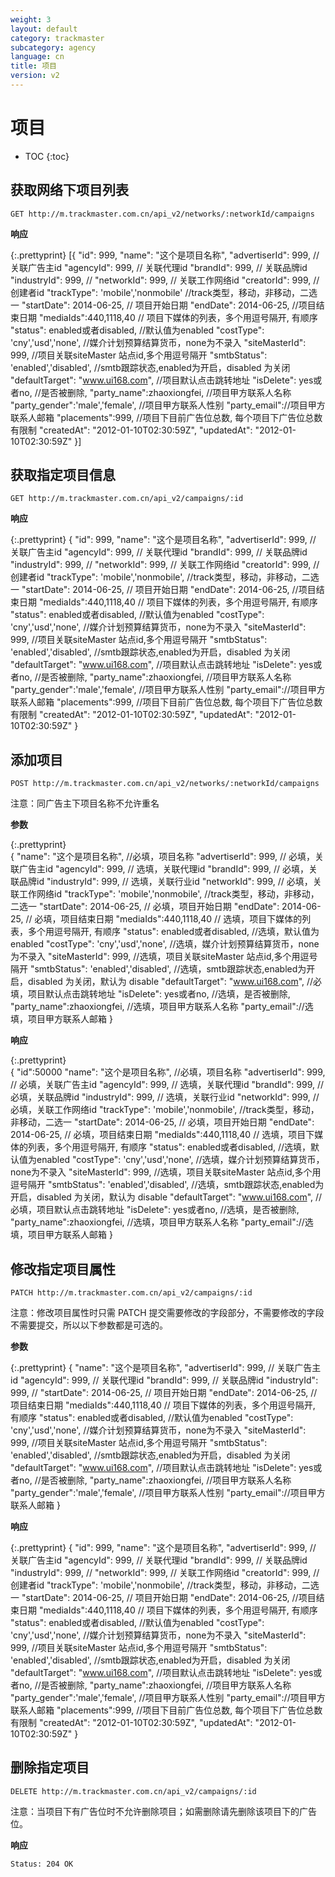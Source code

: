 ```yaml
---
weight: 3
layout: default
category: trackmaster
subcategory: agency
language: cn
title: 项目
version: v2
---
```


# 项目

* TOC
{:toc}

## 获取网络下项目列表

    GET http://m.trackmaster.com.cn/api_v2/networks/:networkId/campaigns

**响应**

{:.prettyprint}
    [{
        "id": 999,
        "name": "这个是项目名称",
        "advertiserId": 999, // 关联广告主id
        "agencyId": 999, // 关联代理id
        "brandId": 999, // 关联品牌id
        "industryId": 999, //
        "networkId": 999, // 关联工作网络id
        "creatorId": 999, // 创建者id
        "trackType": 'mobile','nonmobile' //track类型，移动，非移动，二选一
        "startDate": 2014-06-25, // 项目开始日期
        "endDate": 2014-06-25, //项目结束日期
        "mediaIds":440,1118,40 // 项目下媒体的列表，多个用逗号隔开, 有顺序
        "status": enabled或者disabled, //默认值为enabled
        "costType": 'cny','usd','none', //媒介计划预算结算货币，none为不录入
        "siteMasterId": 999, //项目关联siteMaster 站点id,多个用逗号隔开
        "smtbStatus": 'enabled','disabled', //smtb跟踪状态,enabled为开启，disabled 为关闭
        "defaultTarget": "www.ui168.com", //项目默认点击跳转地址
        "isDelete":  yes或者no, //是否被删除,
        "party_name":zhaoxiongfei, //项目甲方联系人名称
        "party_gender":'male','female', //项目甲方联系人性别
        "party_email"://项目甲方联系人邮箱
        "placements":999, //项目下目前广告位总数, 每个项目下广告位总数有限制
        "createdAt": "2012-01-10T02:30:59Z",
        "updatedAt": "2012-01-10T02:30:59Z"
    }]


## 获取指定项目信息

    GET http://m.trackmaster.com.cn/api_v2/campaigns/:id

**响应**

{:.prettyprint}
    {
        "id": 999,
        "name": "这个是项目名称",
        "advertiserId": 999, // 关联广告主id
        "agencyId": 999, // 关联代理id
        "brandId": 999, // 关联品牌id
        "industryId": 999, //
        "networkId": 999, // 关联工作网络id
        "creatorId": 999, // 创建者id
        "trackType": 'mobile','nonmobile', //track类型，移动，非移动，二选一
        "startDate": 2014-06-25, // 项目开始日期
        "endDate": 2014-06-25, //项目结束日期
        "mediaIds":440,1118,40 // 项目下媒体的列表，多个用逗号隔开, 有顺序
        "status": enabled或者disabled, //默认值为enabled
        "costType": 'cny','usd','none', //媒介计划预算结算货币，none为不录入
        "siteMasterId": 999, //项目关联siteMaster 站点id,多个用逗号隔开
        "smtbStatus": 'enabled','disabled', //smtb跟踪状态,enabled为开启，disabled 为关闭
        "defaultTarget": "www.ui168.com", //项目默认点击跳转地址
        "isDelete":  yes或者no, //是否被删除,
        "party_name":zhaoxiongfei, //项目甲方联系人名称
        "party_gender":'male','female', //项目甲方联系人性别
        "party_email"://项目甲方联系人邮箱
        "placements":999, //项目下目前广告位总数, 每个项目下广告位总数有限制
        "createdAt": "2012-01-10T02:30:59Z",
        "updatedAt": "2012-01-10T02:30:59Z"
    }

## 添加项目

    POST http://m.trackmaster.com.cn/api_v2/networks/:networkId/campaigns

注意：同广告主下项目名称不允许重名

**参数**

{:.prettyprint}   
    {
        "name": "这个是项目名称", //必填，项目名称
        "advertiserId": 999, // 必填，关联广告主id
        "agencyId": 999, // 选填，关联代理id
        "brandId": 999, // 必填，关联品牌id
        "industryId": 999, // 选填，关联行业id
        "networkId": 999, // 必填，关联工作网络id
        "trackType": 'mobile','nonmobile', //track类型，移动，非移动，二选一
        "startDate": 2014-06-25, // 必填，项目开始日期
        "endDate": 2014-06-25, // 必填，项目结束日期
        "mediaIds":440,1118,40 // 选填，项目下媒体的列表，多个用逗号隔开, 有顺序
        "status": enabled或者disabled, //选填，默认值为enabled
        "costType": 'cny','usd','none', //选填，媒介计划预算结算货币，none为不录入
        "siteMasterId": 999, //选填，项目关联siteMaster 站点id,多个用逗号隔开
        "smtbStatus": 'enabled','disabled', //选填，smtb跟踪状态,enabled为开启，disabled 为关闭，默认为 disable
        "defaultTarget": "www.ui168.com", //必填，项目默认点击跳转地址
        "isDelete":  yes或者no, //选填，是否被删除,
        "party_name":zhaoxiongfei, //选填，项目甲方联系人名称
        "party_email"://选填，项目甲方联系人邮箱
    }

	


**响应**


{:.prettyprint}   
    {
        "id":50000
        "name": "这个是项目名称", //必填，项目名称
        "advertiserId": 999, // 必填，关联广告主id
        "agencyId": 999, // 选填，关联代理id
        "brandId": 999, // 必填，关联品牌id
        "industryId": 999, // 选填，关联行业id
        "networkId": 999, // 必填，关联工作网络id
        "trackType": 'mobile','nonmobile', //track类型，移动，非移动，二选一
        "startDate": 2014-06-25, // 必填，项目开始日期
        "endDate": 2014-06-25, // 必填，项目结束日期
        "mediaIds":440,1118,40 // 选填，项目下媒体的列表，多个用逗号隔开, 有顺序
        "status": enabled或者disabled, //选填，默认值为enabled
        "costType": 'cny','usd','none', //选填，媒介计划预算结算货币，none为不录入
        "siteMasterId": 999, //选填，项目关联siteMaster 站点id,多个用逗号隔开
        "smtbStatus": 'enabled','disabled', //选填，smtb跟踪状态,enabled为开启，disabled 为关闭，默认为 disable
        "defaultTarget": "www.ui168.com", //必填，项目默认点击跳转地址
        "isDelete":  yes或者no, //选填，是否被删除,
        "party_name":zhaoxiongfei, //选填，项目甲方联系人名称
        "party_email"://选填，项目甲方联系人邮箱
    }

## 修改指定项目属性

    PATCH http://m.trackmaster.com.cn/api_v2/campaigns/:id

注意：修改项目属性时只需 PATCH 提交需要修改的字段部分，不需要修改的字段不需要提交，所以以下参数都是可选的。

**参数**

{:.prettyprint}
    {
        "name": "这个是项目名称",
        "advertiserId": 999, // 关联广告主id
        "agencyId": 999, // 关联代理id
        "brandId": 999, // 关联品牌id
        "industryId": 999, //
        "startDate": 2014-06-25, // 项目开始日期
        "endDate": 2014-06-25, //项目结束日期
        "mediaIds":440,1118,40 // 项目下媒体的列表，多个用逗号隔开, 有顺序
        "status": enabled或者disabled, //默认值为enabled
        "costType": 'cny','usd','none', //媒介计划预算结算货币，none为不录入
        "siteMasterId": 999, //项目关联siteMaster 站点id,多个用逗号隔开
        "smtbStatus": 'enabled','disabled', //smtb跟踪状态,enabled为开启，disabled 为关闭
        "defaultTarget": "www.ui168.com", //项目默认点击跳转地址
        "isDelete":  yes或者no, //是否被删除,
        "party_name":zhaoxiongfei, //项目甲方联系人名称
        "party_gender":'male','female', //项目甲方联系人性别
        "party_email"://项目甲方联系人邮箱
    }
    
    
**响应**

{:.prettyprint}
    {
        "id": 999,
        "name": "这个是项目名称",
        "advertiserId": 999, // 关联广告主id
        "agencyId": 999, // 关联代理id
        "brandId": 999, // 关联品牌id
        "industryId": 999, //
        "networkId": 999, // 关联工作网络id
        "creatorId": 999, // 创建者id
        "trackType": 'mobile','nonmobile', //track类型，移动，非移动，二选一
        "startDate": 2014-06-25, // 项目开始日期
        "endDate": 2014-06-25, //项目结束日期
        "mediaIds":440,1118,40 // 项目下媒体的列表，多个用逗号隔开, 有顺序
        "status": enabled或者disabled, //默认值为enabled
        "costType": 'cny','usd','none', //媒介计划预算结算货币，none为不录入
        "siteMasterId": 999, //项目关联siteMaster 站点id,多个用逗号隔开
        "smtbStatus": 'enabled','disabled', //smtb跟踪状态,enabled为开启，disabled 为关闭
        "defaultTarget": "www.ui168.com", //项目默认点击跳转地址
        "isDelete":  yes或者no, //是否被删除,
        "party_name":zhaoxiongfei, //项目甲方联系人名称
        "party_gender":'male','female', //项目甲方联系人性别
        "party_email"://项目甲方联系人邮箱
        "placements":999, //项目下目前广告位总数, 每个项目下广告位总数有限制
        "createdAt": "2012-01-10T02:30:59Z",
        "updatedAt": "2012-01-10T02:30:59Z"
    }


## 删除指定项目

    DELETE http://m.trackmaster.com.cn/api_v2/campaigns/:id

注意：当项目下有广告位时不允许删除项目；如需删除请先删除该项目下的广告位。

**响应**

    Status: 204 OK
